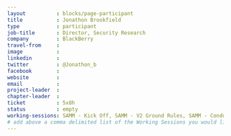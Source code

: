 ```yaml
---
layout          : blocks/page-participant
title           : Jonathon Brookfield
type            : participant
job-title       : Director, Security Research
company         : BlackBerry
travel-from     : 
image           :
linkedin        :
twitter         : @Jonathon_b
facebook        :
website         :
email           :
project-leader  :
chapter-leader  :
ticket          : 5x8h
status          : empty
working-sessions: SAMM - Kick Off, SAMM - V2 Ground Rules, SAMM - Conducting Assessments, Threat Modeling Diagramming Techniques, Threat Modeling Where do I Start?, Hands on Threat Modeling Juice Shop (Architecture), Hands on Threat Modeling Juice Shop (Deployment & Operations), Hands on Threat Modeling Juice Shop (New features), Security Champions, Hands on Threat Modeling Juice Shop (Attacking 1), Security Guidance and Feedback in IDE, Software Defined Everything (SDx), Threat Modeling Scaling and Security Champions, Securing Legacy Applications, Hands on Threat Modeling Juice Shop (Attacking 2), Teaching Attacker perspective to Developers, Threat Modeling Cloud Migrations, Threat Modeling IoT Devices, Machine Learning and Security, Scaling Static Analysis Reviews and Deployments
# add above a comma delimited list of the Working Sessions you would like to attend (use the session's title)
---
```


<!-- put more details about participant here -->
